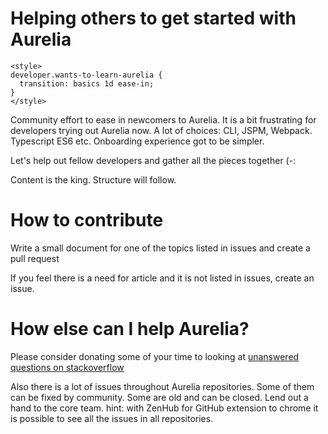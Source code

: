 # Helping others to get started with Aurelia

```
<style>
developer.wants-to-learn-aurelia {
  transition: basics 1d ease-in;
}
</style>
```

Community effort to ease in newcomers to Aurelia.
It is a bit frustrating for developers trying out Aurelia now.
A lot of choices: CLI, JSPM, Webpack. Typescript ES6 etc.
Onboarding experience got to be simpler.

Let's help out fellow developers and gather all the pieces together (-:

Content is the king.
Structure will follow.


# How to contribute
Write a small document for one of the topics listed in issues and create a pull request

If you feel there is a need for article and it is not listed in issues, create an issue.

# How else can I help Aurelia?

Please consider donating some of your time to looking at [unanswered questions on stackoverflow](https://stackoverflow.com/unanswered/tagged/aurelia)

Also there is a lot of issues throughout Aurelia repositories. 
Some of them can be fixed by community. Some are old and can be closed.
Lend out a hand to the core team.
hint: with ZenHub for GitHub extension to chrome it is possible to see all the issues in all repositories. 

